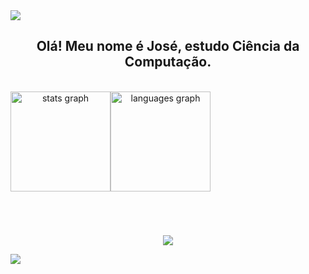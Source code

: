 <img src="https://user-images.githubusercontent.com/73097560/115834477-dbab4500-a447-11eb-908a-139a6edaec5c.gif">


  <h2 align="center">Olá! Meu nome é José, estudo Ciência da Computação.</h2>

<br>  
  
  <div align="center" style="display: flex; flex-direction: row;">
   <img src="https://github-readme-stats.vercel.app/api?username=naasdd&hide_title=false&hide_rank=false&show_icons=true&include_all_commits=true&count_private=true&disable_animations=false&theme=tokyonight&locale=en&hide_border=true" height="160" alt="stats graph"  />
   <img src="https://github-readme-stats.vercel.app/api/top-langs?username=naasdd&locale=en&hide_title=false&layout=compact&card_width=320&langs_count=5&theme=tokyonight&hide_border=true" height="160" alt="languages graph"  />

  </div>

<h1></h1>
<br>

  <p align="center">
  <a href="https://skillicons.dev">
    <img src="https://skillicons.dev/icons?i=js,html,css,c,bash,express,figma,git,jest,mysql,nodejs,sequelize" />
  </a>
</p>
  


 
<img src="https://user-images.githubusercontent.com/73097560/115834477-dbab4500-a447-11eb-908a-139a6edaec5c.gif">